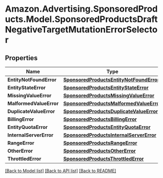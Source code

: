 # Amazon.Advertising.SponsoredProducts.Model.SponsoredProductsDraftNegativeTargetMutationErrorSelector

## Properties

Name | Type | Description | Notes
------------ | ------------- | ------------- | -------------
**EntityNotFoundError** | [**SponsoredProductsEntityNotFoundError**](SponsoredProductsEntityNotFoundError.md) |  | [optional] 
**EntityStateError** | [**SponsoredProductsEntityStateError**](SponsoredProductsEntityStateError.md) |  | [optional] 
**MissingValueError** | [**SponsoredProductsMissingValueError**](SponsoredProductsMissingValueError.md) |  | [optional] 
**MalformedValueError** | [**SponsoredProductsMalformedValueError**](SponsoredProductsMalformedValueError.md) |  | [optional] 
**DuplicateValueError** | [**SponsoredProductsDuplicateValueError**](SponsoredProductsDuplicateValueError.md) |  | [optional] 
**BillingError** | [**SponsoredProductsBillingError**](SponsoredProductsBillingError.md) |  | [optional] 
**EntityQuotaError** | [**SponsoredProductsEntityQuotaError**](SponsoredProductsEntityQuotaError.md) |  | [optional] 
**InternalServerError** | [**SponsoredProductsInternalServerError**](SponsoredProductsInternalServerError.md) |  | [optional] 
**RangeError** | [**SponsoredProductsRangeError**](SponsoredProductsRangeError.md) |  | [optional] 
**OtherError** | [**SponsoredProductsOtherError**](SponsoredProductsOtherError.md) |  | [optional] 
**ThrottledError** | [**SponsoredProductsThrottledError**](SponsoredProductsThrottledError.md) |  | [optional] 

[[Back to Model list]](../README.md#documentation-for-models) [[Back to API list]](../README.md#documentation-for-api-endpoints) [[Back to README]](../README.md)

